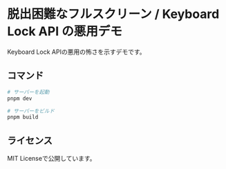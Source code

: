 # 脱出困難なフルスクリーン / Keyboard Lock API の悪用デモ

Keyboard Lock APIの悪用の怖さを示すデモです。

## コマンド

```sh
# サーバーを起動
pnpm dev

# サーバーをビルド
pnpm build
```

## ライセンス

MIT Licenseで公開しています。
